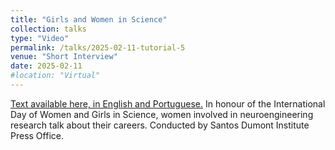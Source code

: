 ```yaml
---
title: "Girls and Women in Science"
collection: talks
type: "Video"
permalink: /talks/2025-02-11-tutorial-5
venue: "Short Interview"
date: 2025-02-11
#location: "Virtual"
---
```


[Text available here, in English and Portuguese.](https://institutosantosdumont.org.br/en/meninas-e-mulheres-na-ciencia-da-iniciacao-cientifica-ao-doutorado-potiguares-conquistam-espacos-nas-ciencias-exatas/)
In honour of the International Day of Women and Girls in Science, women involved in neuroengineering research talk about their careers. Conducted by Santos Dumont Institute Press Office.
